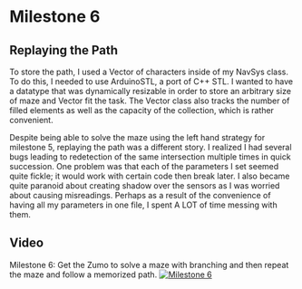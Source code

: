 # Milestone 6
## Replaying the Path
To store the path, I used a Vector of characters inside of my NavSys class.  To do this, I needed to use ArduinoSTL, a port of C++ STL.  I wanted to have a datatype that was dynamically resizable in order to store an arbitrary size of maze and Vector fit the task. The Vector class also tracks the number of filled elements as well as the capacity of the collection, which is rather convenient.


Despite being able to solve the maze using the left hand strategy for milestone 5, replaying the path was a different story.  I realized I had several bugs leading to redetection of the same intersection multiple times in quick succession.  One problem was that each of the parameters I set seemed quite fickle; it would work with certain code then break later.  I also became quite paranoid about creating shadow over the sensors as I was worried about causing misreadings.  Perhaps as a result of the convenience of having all my parameters in one file, I spent A LOT of time messing with them.

## Video
Milestone 6: Get the Zumo to solve a maze with branching and then repeat the maze and follow a memorized path.
[![Milestone 6](http://img.youtube.com/vi/bNndRgw28Jw/0.jpg)](https://www.youtube.com/watch?v=bNndRgw28Jw&list=PL_vwT-3yRaUgX_wOFEYApaCMzTHfuzczx&index=6)